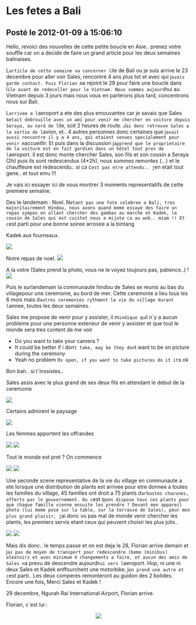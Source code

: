 # Les fetes a Bali
## Posté le 2012-01-09 à 15:06:10

Hello, revoici des nouvelles de cette petite boucle en Asie.. prenez votre souffle car on a decide de faire un grand article pour les deux semaines balinaises.

L`article de cette semaine va concerner l`ile de Bali ou je suis arrive le 23 decembre pour aller voir Sales, rencontre 4 ans plus tot et avec qui j`avais garde contact. Puis Florian m`a rejoint le 29 pour faire une boucle dans l`ile avant de redecoller pour le Vietnam. Nous sommes aujourd`hui au Vietnam depuis 3 jours mais nous vous en parlerons plus tard, concentrons nous sur Bali.

L`arrivee a l`aeroport a ete des plus emouvantes car je savais que Sales s`etait debrouille avec un ami pour venir me chercher en voiture depuis Seraya, au nord de l`ile, soit 2 heures de route. J`ai donc retrouve Sales a la sortie de l`avion, et.. 4 autres personnes donc certaines que j`avait aussi rencontre il y a 4 ans, qui etaient venues specialement pour venir m`accueillir. Et puis dans la discussion j`apprend que le proprietaire de la voiture est en fait gardien dans un hôtel tout pres de l`aeroport. Il est donc monte chercher Sales, son fils et son cousin a Seraya (2h) puis ils sont redescendus (4*2h), nous sommes remontes (...) et le chauffeure est redescendu.. si ca c`est pas etre attendu.. j`en etait tout gene.. et tout emu !!!

Je vais ici essayer ici de vous montrer 3 moments representatifs de cette premiere semaine.

Des le landemain : Noel. N`etant pas une fete celebree a Bali, tres majoritairement Hindou, nous avons quand meme essaye des faire un repas sympas en allant chercher des gambas au marche et Kadek, le cousin de Sales qui est cuistot nous a mijote ca au wok.. miam !! Et c`est parti pour une bonne soiree arrosee a la bintang

Kadek aux fourneaux.

<img src="http://etienne.croclemonde.org/public/indonesie/DSCF2328.jpg" />

Notre repas de noel.
<img src="http://etienne.croclemonde.org/public/indonesie/DSCF2329.jpg" />

A la votre (Sales prend la photo, vous ne le voyez toujours pas, patience..) !
<img src="http://etienne.croclemonde.org/public/indonesie/DSCF2332.jpg" />

Puis le surlandemain la communaute hindou de Sales se reunis au bas du villagepour une ceremonie, au bord de mer. Cette ceremonie a lieu tous les 6 mois mais d`autres ceremonies rythment la vie du village durant l`annee, toutes les deux semaines.

Sales me propose de venir pour y assister, il m`indique qu`il n`y a aucun probleme pour une personne exterieur de venir y assister et que tout le monde sera tres content de me voir

- Do you want to take your camera ?
- It could be better if i don`t take, may be they don`t want to be on picture during the ceremony
- Yeah no problem it`s open, if you want to take pictures do it it`s ok

Bon bah.. si t`inssistes..

Sales assis avec le plus grand de ses deux fils en attendant le debut de la ceremonie

<img src="http://etienne.croclemonde.org/public/indonesie/DSCF2314.jpg" />

Certains admirent le paysage

<img src="http://etienne.croclemonde.org/public/indonesie/DSCF2312.jpg" />

Les femmes apportent les offrandes

<img src="http://etienne.croclemonde.org/public/indonesie/DSCF2319.jpg" />

<img src="http://etienne.croclemonde.org/public/indonesie/DSCF2325.jpg" />

Tout le monde est pret ? On commence

<img src="http://etienne.croclemonde.org/public/indonesie/DSCF2322.jpg" />

<img src="http://etienne.croclemonde.org/public/indonesie/DSCF2326.jpg" />

Une seconde scene representative de la vie du village en communaute a ete lorsque une distribution de plants est arrivee pour etre donnee a toutes les familles du village, 45 familles ont droit a 75 plants d`arbustes chacunes, offerts par le gouvernement. Ou c`est qu`on dispose tous ces plants pour que chaque famille vienne ensuite les prendre ? Devant mon appareil photo (lui meme pose sur la table, sur la terrasse de Sales), pour mon plus grand plaisir, j`ai donc vu pas mal de monde venir chercher les plants, les premiers servis etant ceux qui peuvent choisir les plus jolis..

<img src="http://etienne.croclemonde.org/public/indonesie/DSCF2404.jpg" />

<img src="http://etienne.croclemonde.org/public/indonesie/DSCF2406.jpg" />

Mais dis donc.. le temps passe et on est deja le 28, Florian arrive demain et j`ai pas de moyen de transport pour redescendre (bemo (minibus) aleatoirs et avec minimum 4 changements a faire, et aucun des amis de Sales n`a prevu de descendre aujourd`hui vers l`aeroport. Hop, ni une ni deux Sales et Kadek enffourchent une motorbike, j`en prend une autre et c`est parti.. Les deux comperes remonteront au guidon des 2 bolides. Encore une fois, Merci Sales et Kadek !

29 decembre, Ngurah Rai International Airport, Florian arrive.

Florian, c`est lui :

<center><img src="http://etienne.croclemonde.org/public/indonesie/DSC_0259.JPG" /></center>
